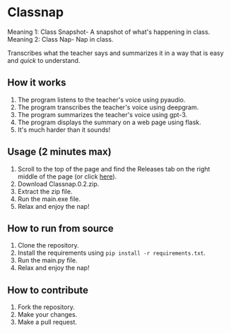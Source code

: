 # Classnap

Meaning 1: Class Snapshot- A snapshot of what's happening in class.
Meaning 2: Class Nap- Nap in class.

Transcribes what the teacher says and summarizes it in a way that is easy and *quick* to understand.

## How it works
1. The program listens to the teacher's voice using pyaudio.
2. The program transcribes the teacher's voice using deepgram.
3. The program summarizes the teacher's voice using gpt-3.
4. The program displays the summary on a web page using flask.
5. It's much harder than it sounds!

## Usage (2 minutes max)
1. Scroll to the top of the page and find the Releases tab on the right middle of the page (or click [here](https://bit.ly/3S70xQg)).
2. Download Classnap.0.2.zip.
3. Extract the zip file.
4. Run the main.exe file.
5. Relax and enjoy the nap!

## How to run from source
1. Clone the repository.
2. Install the requirements using `pip install -r requirements.txt`.
3. Run the main.py file.
4. Relax and enjoy the nap!

## How to contribute
1. Fork the repository.
2. Make your changes.
3. Make a pull request.
